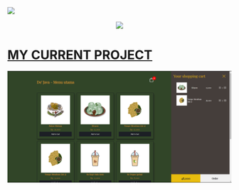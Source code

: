 <a href="https://github-readme-stats-rongronggg9.vercel.app/api?username=zdnpl&show_icons=true&count_private=true&include_all_commits=true&theme=tokyonight&custom_title=jodan1%20GitHub%20Stats&hide_border=true"><img src="https://github-readme-stats-rongronggg9.vercel.app/api?username=zdnpl&show_icons=true&count_private=true&include_all_commits=true&theme=tokyonight&custom_title=zdnpl%20GitHub%20Stats&hide_border=true">
</p>

<p align="center">
<a href="https://github-readme-stats-git-masterrstaa-rickstaa.vercel.app/api/top-langs?username=zdnpl&layout=compact&langs_count=10&theme=tokyonight&hide_border=true"><img src="https://github-readme-stats-git-masterrstaa-rickstaa.vercel.app/api/top-langs?username=zdnpl&layout=compact&langs_count=10&theme=tokyonight&hide_border=true">
</p>

<h1>MY CURRENT PROJECT</h1>
<img src="Screenshot 2024-01-08 193205.png"></img>
